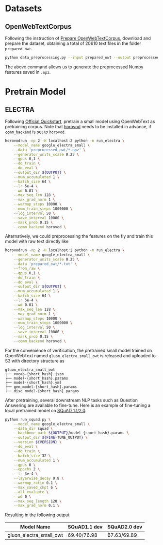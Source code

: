 # Datasets
## OpenWebTextCorpus
Following the instruction of [Prepare OpenWebTextCorpus](../datasets/pretrain_corpus#openwebtext), download and prepare the dataset, obtaining a total of 20610 text files in the folder `prepared_owt`.

```bash
python data_preprocessing.py --input prepared_owt --output preprocessed_owt --max_seq_length 128 --shuffle
```
The above command allows us to generate the preprocessed Numpy features saved in `.npz`.
# Pretrain Model
## ELECTRA
Following [Official Quickstart](https://github.com/google-research/electra#quickstart-pre-train-a-small-electra-model), pretrain a small model using OpenWebText as pretraining corpus. Note that [horovod](https://github.com/horovod/horovod) needs to be installed in advance, if `comm_backend` is set to `horovod`.

```bash
horovodrun -np 2 -H localhost:2 python -m run_electra \
    --model_name google_electra_small \
    --data 'preprocessed_owt/*.npz' \
    --generator_units_scale 0.25 \
    --gpus 0,1 \
    --do_train \
    --do_eval \
    --output_dir ${OUTPUT} \
    --num_accumulated 1 \
    --batch_size 64 \
    --lr 5e-4 \
    --wd 0.01 \
    --max_seq_len 128 \
    --max_grad_norm 1 \
    --warmup_steps 10000 \
    --num_train_steps 1000000 \
    --log_interval 50 \
    --save_interval 10000 \
    --mask_prob 0.15 \
    --comm_backend horovod \
```

Alternatively, we could preprocessing the features on the fly and train this model with raw text directly like
```bash
horovodrun -np 2 -H localhost:2 python -m run_electra \
    --model_name google_electra_small \
    --generator_units_scale 0.25 \
    --data 'prepared_owt/*.txt' \
    --from_raw \
    --gpus 0,1 \
    --do_train \
    --do_eval \
    --output_dir ${OUTPUT} \
    --num_accumulated 1 \
    --batch_size 64 \
    --lr 5e-4 \
    --wd 0.01 \
    --max_seq_len 128 \
    --max_grad_norm 1 \
    --warmup_steps 10000 \
    --num_train_steps 1000000 \
    --log_interval 50 \
    --save_interval 10000 \
    --mask_prob 0.15 \
    --comm_backend horovod \
```

For the convenience of verification, the pretrained small model trained on OpenWebText named `gluon_electra_small_owt` is released and uploaded to S3 with directory structure as

```
gluon_electra_small_owt
├── vocab-{short_hash}.json    
├── model-{short_hash}.params
├── model-{short_hash}.yml    
├── gen_model-{short_hash}.params   
├── disc_model-{short_hash}.params
```

After pretraining, several downstream NLP tasks such as Question Answering are available to fine-tune. Here is an example of fine-tuning a local pretrained model on [SQuAD 1.1/2.0](../question_answering#squad).

```bash
python run_squad.py \
    --model_name google_electra_small \
    --data_dir squad \
    --backbone_path ${OUTPUT}/model-{short_hash}.params \
    --output_dir ${FINE-TUNE_OUTPUT} \
    --version ${VERSION} \
    --do_eval \
    --do_train \
    --batch_size 32 \
    --num_accumulated 1 \
    --gpus 0 \
    --epochs 2 \
    --lr 3e-4 \
    --layerwise_decay 0.8 \
    --warmup_ratio 0.1 \
    --max_saved_ckpt 6 \
    --all_evaluate \
    --wd 0 \
    --max_seq_length 128 \
    --max_grad_norm 0.1 \
```

Resulting in the following output

| Model Name    | SQuAD1.1 dev  | SQuAD2.0 dev |
|--------------------------|---------------|--------------|
|gluon_electra_small_owt   | 69.40/76.98   | 67.63/69.89  |
